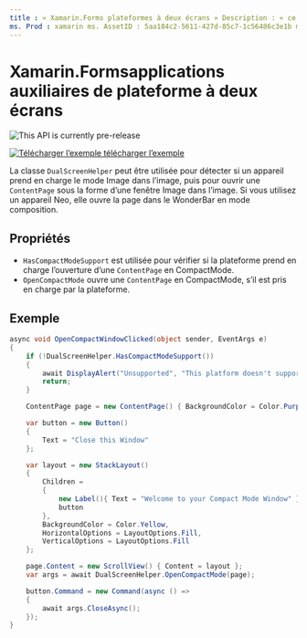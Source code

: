 ```yaml
---
title : « Xamarin.Forms plateformes à deux écrans » Description : « ce guide explique comment utiliser la Xamarin.Forms classe DualScreenHelper pour optimiser votre expérience d’application pour les appareils à deux écrans tels que surface Duo et surface Neo ».
ms. Prod : xamarin ms. AssetID : 5aa184c2-5611-427d-85c7-1c56486c3e1b ms. Technology : xamarin-Forms Author : davidortinau ms. Author : daortin ms. Date : 02/08/2020 No-Loc : [ Xamarin.Forms , Xamarin.Essentials ]
---
```


# <a name="xamarinforms-dual-screen-platform-helpers"></a>Xamarin.Formsapplications auxiliaires de plateforme à deux écrans

![](~/media/shared/preview.png "This API is currently pre-release")

[![Télécharger ](~/media/shared/download.png) l’exemple télécharger l’exemple](https://docs.microsoft.com/samples/xamarin/xamarin-forms-samples/userinterface-dualscreendemos/)

La classe `DualScreenHelper` peut être utilisée pour détecter si un appareil prend en charge le mode Image dans l’image, puis pour ouvrir une `ContentPage` sous la forme d’une fenêtre Image dans l’image. Si vous utilisez un appareil Neo, elle ouvre la page dans le WonderBar en mode composition.

## <a name="properties"></a>Propriétés

- `HasCompactModeSupport` est utilisée pour vérifier si la plateforme prend en charge l’ouverture d’une `ContentPage` en CompactMode.
- `OpenCompactMode` ouvre une `ContentPage` en CompactMode, s’il est pris en charge par la plateforme.

## <a name="example"></a>Exemple

```csharp
async void OpenCompactWindowClicked(object sender, EventArgs e)
{
    if (!DualScreenHelper.HasCompactModeSupport())
    {
        await DisplayAlert("Unsupported", "This platform doesn't support this feature", "Ok");
        return;
    }

    ContentPage page = new ContentPage() { BackgroundColor = Color.Purple };

    var button = new Button()
    {
        Text = "Close this Window"
    };

    var layout = new StackLayout()
    {
        Children =
        {
            new Label(){ Text = "Welcome to your Compact Mode Window" },
            button
        },
        BackgroundColor = Color.Yellow,
        HorizontalOptions = LayoutOptions.Fill,
        VerticalOptions = LayoutOptions.Fill
    };

    page.Content = new ScrollView() { Content = layout };
    var args = await DualScreenHelper.OpenCompactMode(page);

    button.Command = new Command(async () =>
    {
        await args.CloseAsync();
    });
}
```
